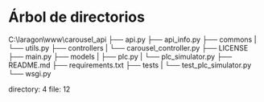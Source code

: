 # Árbol de directorios

C:\laragon\www\carousel_api
├── api.py
├── api_info.py
├── commons
|  └── utils.py
├── controllers
|  └── carousel_controller.py
├── LICENSE
├── main.py
├── models
|  ├── plc.py
|  └── plc_simulator.py
├── README.md
├── requirements.txt
├── tests
|  └── test_plc_simulator.py
└── wsgi.py

directory: 4 file: 12
